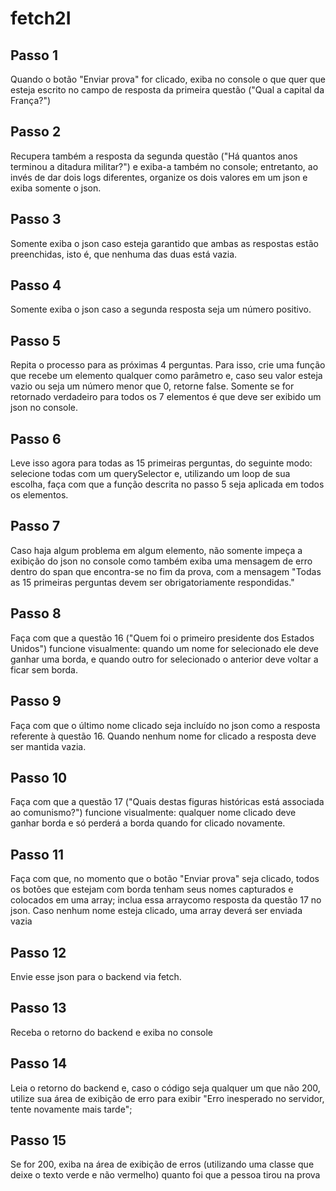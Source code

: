 # fetch2I
## Passo 1
Quando o botão "Enviar prova" for clicado, exiba no console o que quer que esteja escrito no campo de resposta da primeira questão ("Qual a capital da França?")
## Passo 2
Recupera também a resposta da segunda questão ("Há quantos anos terminou a ditadura militar?") e exiba-a também no console; entretanto, ao invés de dar dois logs diferentes, organize os dois valores em um json e exiba somente o json.
## Passo 3
Somente exiba o json caso esteja garantido que ambas as respostas estão preenchidas, isto é, que nenhuma das duas está vazia.
## Passo 4
Somente exiba o json caso a segunda resposta seja um número positivo.
## Passo 5
Repita o processo para as próximas 4 perguntas. Para isso, crie uma função que recebe um elemento qualquer como parâmetro e, caso seu valor esteja vazio ou seja um número menor que 0, retorne false. Somente se for retornado verdadeiro para todos os 7 elementos é que deve ser exibido um json no console.
## Passo 6
Leve isso agora para todas as 15 primeiras perguntas, do seguinte modo: selecione todas com um querySelector e, utilizando um loop de sua escolha, faça com que a função descrita no passo 5 seja aplicada em todos os elementos.
## Passo 7
Caso haja algum problema em algum elemento, não somente impeça a exibição do json no console como também exiba uma mensagem de erro dentro do span que encontra-se no fim da prova, com a mensagem "Todas as 15 primeiras perguntas devem ser obrigatoriamente respondidas."
## Passo 8
Faça com que a questão 16 ("Quem foi o primeiro presidente dos Estados Unidos") funcione visualmente: quando um nome for selecionado ele deve ganhar uma borda, e quando outro for selecionado o anterior deve voltar a ficar sem borda.
## Passo 9
Faça com que o último nome clicado seja incluído no json como a resposta referente à questão 16. Quando nenhum nome for clicado a resposta deve ser mantida vazia.
## Passo 10
Faça com que a questão 17 ("Quais destas figuras históricas está associada ao comunismo?") funcione visualmente: qualquer nome clicado deve ganhar borda e só perderá a borda quando for clicado novamente.
## Passo 11
Faça com que, no momento que o botão "Enviar prova" seja clicado, todos os botões que estejam com borda tenham seus nomes capturados e colocados em uma array; inclua essa arraycomo resposta da questão 17 no json. Caso nenhum nome esteja clicado, uma array deverá ser enviada vazia
## Passo 12
Envie esse json para o backend via fetch.
## Passo 13
Receba o retorno do backend e exiba no console
## Passo 14
Leia o retorno do backend e, caso o código seja qualquer um que não 200, utilize sua área de exibição de erro para exibir "Erro inesperado no servidor, tente novamente mais tarde";
## Passo 15
Se for 200, exiba na área de exibição de erros (utilizando uma classe que deixe o texto verde e não vermelho) quanto foi que a pessoa tirou na prova
